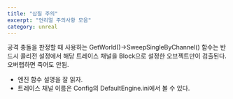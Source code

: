```yaml
---
title: "삽질 주의"
excerpt: "언리얼 주의사항 모음"
category: unreal
---
```


공격 충돌을 판정할 때 사용하는 GetWorld()->SweepSingleByChannel() 함수는 반드시 콜리전 설정에서 해당 트레이스 채널을 Block으로 설정한 오브젝트만이 검출된다. 오버랩하면 죽어도 안됨.

* 엔진 함수 설명을 잘 읽자.
* 트레이스 채널 이름은 Config의 DefaultEngine.ini에서 볼 수 있다.

<!--stackedit_data:
eyJoaXN0b3J5IjpbLTE1Njk0MTgyNTJdfQ==
-->